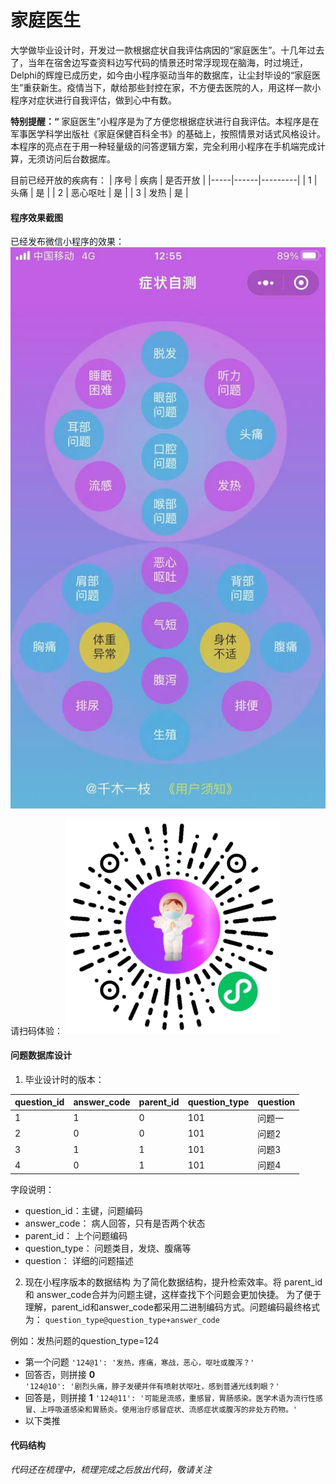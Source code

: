 # 家庭医生
大学做毕业设计时，开发过一款根据症状自我评估病因的“家庭医生”。十几年过去了，当年在宿舍边写查资料边写代码的情景还时常浮现现在脑海，时过境迁，Delphi的辉煌已成历史，如今由小程序驱动当年的数据库，让尘封毕设的“家庭医生”重获新生。疫情当下，献给那些封控在家，不方便去医院的人，用这样一款小程序对症状进行自我评估，做到心中有数。

 **特别提醒：“** 家庭医生”小程序是为了方便您根据症状进行自我评估。本程序是在军事医学科学出版社《家庭保健百科全书》的基础上，按照情景对话式风格设计。 本程序的亮点在于用一种轻量级的问答逻辑方案，完全利用小程序在手机端完成计算，无须访问后台数据库。

目前已经开放的疾病有：
| 序号 | 疾病 | 是否开放 |
|-----|------|---------|
| 1 | 头痛 | 是 |
| 2 | 恶心呕吐 | 是 |
| 3 | 发热 | 是 |

#### 程序效果截图
已经发布微信小程序的效果：
![输入图片说明](assets/WechatIMG197.jpeg)

请扫码体验：
![输入图片说明](assets/gh_cc7fc2538239_344.jpeg)

#### 问题数据库设计

1. 毕业设计时的版本：

| question_id | answer_code | parent_id | question_type | question |
|-------------|-------------|-----------|---------------|----------|
| 1           | 1           | 0         | 101           | 问题一      |
| 2           | 0           | 0         | 101           | 问题2      |
| 3           | 1           | 1         | 101           | 问题3      |
| 4           | 0           | 1         | 101           | 问题4      |

字段说明：

- question_id：主键，问题编码
- answer_code： 病人回答，只有是否两个状态
- parent_id： 上个问题编码
- question_type： 问题类目，发烧、腹痛等
- question：  详细的问题描述


2. 现在小程序版本的数据结构
为了简化数据结构，提升检索效率。将 parent_id 和 answer_code合并为问题主键，这样查找下个问题会更加快捷。
为了便于理解，parent_id和answer_code都采用二进制编码方式。问题编码最终格式为： `question_type@question_type+answer_code`

例如：发热问题的question_type=124
- 第一个问题
`'124@1': '发热，疼痛，寒战，恶心，呕吐或腹泻？'`
- 回答否，则拼接 **0**  
`'124@10': '剧烈头痛，脖子发硬并伴有喷射状呕吐，感到普通光线刺眼？'`
- 回答是，则拼接 **1** 
`'124@11': '可能是流感，重感冒，胃肠感染。医学术语为流行性感冒、上呼吸道感染和胃肠炎。使用治疗感冒症状、流感症状或腹泻的非处方药物。'`
- 以下类推

#### 代码结构


 _代码还在梳理中，梳理完成之后放出代码，敬请关注_ 
